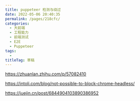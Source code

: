 ```yaml
---
title: puppeteer 检测与绕过
date: 2022-05-06 20:40:35
permalink: /pages/218cfc/
categories: 
  - 大前端
  - 工程能力
  - 前端测试
  - E2E
  - Puppeteer
tags: 
  - 
titleTag: 草稿
---
```

https://zhuanlan.zhihu.com/p/57082410

https://intoli.com/blog/not-possible-to-block-chrome-headless/

https://juejin.cn/post/6844904103890386952